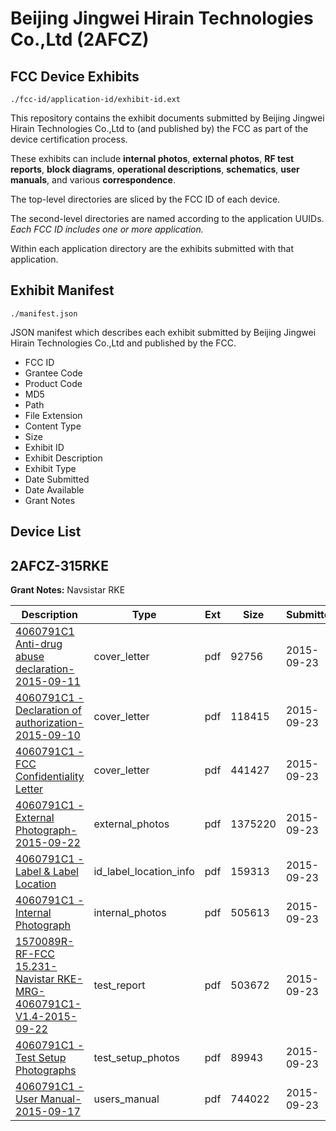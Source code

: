 # Beijing Jingwei Hirain Technologies Co.,Ltd (2AFCZ)
## FCC Device Exhibits

```
./fcc-id/application-id/exhibit-id.ext
```

This repository contains the exhibit documents submitted by Beijing Jingwei Hirain Technologies Co.,Ltd to (and published by) the FCC as part of the device certification process.

These exhibits can include **internal photos**, **external photos**, **RF test reports**, **block diagrams**, **operational descriptions**, **schematics**, **user manuals**, and various **correspondence**.

The top-level directories are sliced by the FCC ID of each device.

The second-level directories are named according to the application UUIDs. *Each FCC ID includes one or more application.*

Within each application directory are the exhibits submitted with that application. 

## Exhibit Manifest

```
./manifest.json
```

JSON manifest which describes each exhibit submitted by Beijing Jingwei Hirain Technologies Co.,Ltd and published by the FCC.

- FCC ID
- Grantee Code
- Product Code
- MD5
- Path
- File Extension
- Content Type
- Size
- Exhibit ID
- Exhibit Description
- Exhibit Type
- Date Submitted
- Date Available
- Grant Notes

## Device List
## 2AFCZ-315RKE
**Grant Notes:** Navsistar RKE

| Description | Type | Ext | Size | Submitted | Available |
| ----------- | ---- | --- | ---- | --------- | --------- |
| [4060791C1 Anti-drug abuse declaration-2015-09-11](2AFCZ-315RKE/fd9da8c08b5fc21794e07b52a0b370ce/2758389.pdf) | cover_letter | pdf | 92756 | 2015-09-23 | 2015-09-24 |
| [4060791C1 - Declaration of authorization-2015-09-10](2AFCZ-315RKE/fd9da8c08b5fc21794e07b52a0b370ce/2758390.pdf) | cover_letter | pdf | 118415 | 2015-09-23 | 2015-09-24 |
| [4060791C1 - FCC Confidentiality Letter](2AFCZ-315RKE/fd9da8c08b5fc21794e07b52a0b370ce/2758391.pdf) | cover_letter | pdf | 441427 | 2015-09-23 | 2015-09-24 |
| [4060791C1 - External Photograph-2015-09-22](2AFCZ-315RKE/fd9da8c08b5fc21794e07b52a0b370ce/2758392.pdf) | external_photos | pdf | 1375220 | 2015-09-23 | 2015-09-24 |
| [4060791C1 - Label & Label Location](2AFCZ-315RKE/fd9da8c08b5fc21794e07b52a0b370ce/2758394.pdf) | id_label_location_info | pdf | 159313 | 2015-09-23 | 2015-09-24 |
| [4060791C1 - Internal Photograph](2AFCZ-315RKE/fd9da8c08b5fc21794e07b52a0b370ce/2758393.pdf) | internal_photos | pdf | 505613 | 2015-09-23 | 2015-09-24 |
| [1570089R-RF-FCC 15.231-Navistar RKE-MRG-4060791C1-V1.4-2015-09-22](2AFCZ-315RKE/fd9da8c08b5fc21794e07b52a0b370ce/2758397.pdf) | test_report | pdf | 503672 | 2015-09-23 | 2015-09-24 |
| [4060791C1 - Test Setup Photographs](2AFCZ-315RKE/fd9da8c08b5fc21794e07b52a0b370ce/2758398.pdf) | test_setup_photos | pdf | 89943 | 2015-09-23 | 2015-09-24 |
| [4060791C1 - User Manual-2015-09-17](2AFCZ-315RKE/fd9da8c08b5fc21794e07b52a0b370ce/2758399.pdf) | users_manual | pdf | 744022 | 2015-09-23 | 2015-09-24 |
